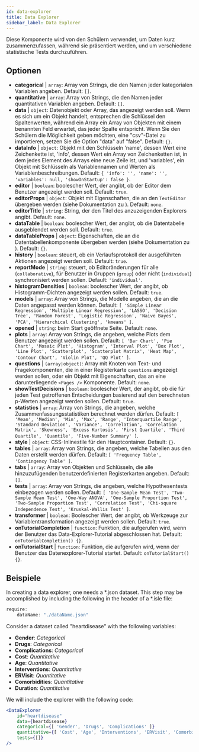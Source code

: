 ```yaml
---
id: data-explorer 
title: Data Explorer
sidebar_label: Data Explorer
---
```


Diese Komponente wird von den Schülern verwendet, um Daten kurz zusammenzufassen, während sie präsentiert werden, und um verschiedene statistische Tests durchzuführen.

## Optionen

* __categorical__ | `array`: Array von Strings, die den Namen jeder kategorialen Variablen angeben. Default: `[]`.
* __quantitative__ | `array`: Array von Strings, die den Namen jeder quantitativen Variablen angeben. Default: `[]`.
* __data__ | `object`: Datenobjekt oder Array, das angezeigt werden soll. Wenn es sich um ein Objekt handelt, entsprechen die Schlüssel den Spaltenwerten, während ein Array ein Array von Objekten mit einem benannten Feld erwartet, das jeder Spalte entspricht. Wenn Sie den Schülern die Möglichkeit geben möchten, eine "csv"-Datei zu importieren, setzen Sie die Option "data" auf "false". Default: `{}`.
* __dataInfo__ | `object`: Objekt mit den Schlüsseln \'name\', dessen Wert eine Zeichenkette ist, \'info\', dessen Wert ein Array von Zeichenketten ist, in dem jedes Element des Arrays eine neue Zeile ist, und \'variables\', ein Objekt mit Schlüsseln als Variablennamen und Werten als Variablenbeschreibungen. Default: `{
  'info': '',
  'name': '',
  'variables': null,
  'showOnStartup': false
}`.
* __editor__ | `boolean`: boolescher Wert, der angibt, ob der Editor dem Benutzer angezeigt werden soll. Default: `true`.
* __editorProps__ | `object`: Objekt mit Eigenschaften, die an den `TextEditor` übergeben werden (siehe Dokumentation zu <TextEditor />). Default: `none`.
* __editorTitle__ | `string`: String, der den Titel des anzuzeigenden Explorers angibt. Default: `none`.
* __dataTable__ | `boolean`: boolescher Wert, der angibt, ob die Datentabelle ausgeblendet werden soll. Default: `true`.
* __dataTableProps__ | `object`: Eigenschaften, die an die Datentabellenkomponente übergeben werden (siehe Dokumentation zu <DataTable />). Default: `{}`.
* __history__ | `boolean`: steuert, ob ein Verlaufsprotokoll der ausgeführten Aktionen angezeigt werden soll. Default: `true`.
* __reportMode__ | `string`: steuert, ob Editoränderungen für alle (`collaborative`), für Benutzer in Gruppen (`group`) oder nicht (`individual`) synchronisiert werden sollen. Default: `'individual'`.
* __histogramDensities__ | `boolean`: boolescher Wert, der angibt, ob Histogramm-Dichten angezeigt werden sollen. Default: `true`.
* __models__ | `array`: Array von Strings, die Modelle angeben, die an die Daten angepasst werden können. Default: `[
  'Simple Linear Regression',
  'Multiple Linear Regression',
  'LASSO',
  'Decision Tree',
  'Random Forest',
  'Logistic Regression',
  'Naive Bayes',
  'PCA',
  'Hierarchical Clustering',
  'kmeans'
]`.
* __opened__ | `string`: beim Start geöffnete Seite. Default: `none`.
* __plots__ | `array`: Array von Strings, die angeben, welche Plots dem Benutzer angezeigt werden sollen. Default: `[
  'Bar Chart',
  'Pie Chart',
  'Mosaic Plot',
  'Histogram',
  'Interval Plot',
  'Box Plot',
  'Line Plot',
  'Scatterplot',
  'Scatterplot Matrix',
  'Heat Map',
  'Contour Chart',
  'Violin Plot',
  'QQ Plot'
]`.
* __questions__ | `(array|object)`: Array mit Knoten von Text- und Fragekomponenten, die in einer Registerkarte `questions` angezeigt werden sollen, oder ein Objekt mit Eigenschaften, das an eine darunterliegende `<Pages />` Komponente. Default: `none`.
* __showTestDecisions__ | `boolean`: boolescher Wert, der angibt, ob die für jeden Test getroffenen Entscheidungen basierend auf den berechneten p-Werten angezeigt werden sollen. Default: `true`.
* __statistics__ | `array`: Array von Strings, die angeben, welche Zusammenfassungsstatistiken berechnet werden dürfen. Default: `[
  'Mean',
  'Median',
  'Min',
  'Max',
  'Range',
  'Interquartile Range',
  'Standard Deviation',
  'Variance',
  'Correlation',
  'Correlation Matrix',
  'Skewness',
  'Excess Kurtosis',
  'First Quartile',
  'Third Quartile',
  'Quantile',
  'Five-Number Summary'
]`.
* __style__ | `object`: CSS-Inlinestile für den Hauptcontainer. Default: `{}`.
* __tables__ | `array`: Array von Strings, die angeben, welche Tabellen aus den Daten erstellt werden dürfen. Default: `[
  'Frequency Table',
  'Contingency Table'
]`.
* __tabs__ | `array`: Array von Objekten und Schlüsseln, die alle hinzuzufügenden benutzerdefinierten Registerkarten angeben. Default: `[]`.
* __tests__ | `array`: Array von Strings, die angeben, welche Hypothesentests einbezogen werden sollen. Default: `[
  'One-Sample Mean Test',
  'Two-Sample Mean Test',
  'One-Way ANOVA',
  'One-Sample Proportion Test',
  'Two-Sample Proportion Test',
  'Correlation Test',
  'Chi-square Independence Test',
  'Kruskal-Wallis Test'
]`.
* __transformer__ | `boolean`: Boolescher Wert, der angibt, ob Werkzeuge zur Variablentransformation angezeigt werden sollen. Default: `true`.
* __onTutorialCompletion__ | `function`: Funktion, die aufgerufen wird, wenn der Benutzer das Data-Explorer-Tutorial abgeschlossen hat. Default: `onTutorialCompletion() {}`.
* __onTutorialStart__ | `function`: Funktion, die aufgerufen wird, wenn der Benutzer das Datenexplorer-Tutorial startet. Default: `onTutorialStart() {}`.


## Beispiele

In creating a data explorer, one needs a *.json dataset. This step may be accomplished by including the following in the header of a *.isle file:

```js
require:
    dataName: "./dataName.json"
```

Consider a dataset called "heartdisease" with the following variables:
* __Gender__: _Categorical_
* __Drugs__: _Categorical_
* __Complications__: _Categorical_
* __Cost__: _Quantitative_
* __Age__: _Quantitative_
* __Interventions__: _Quantitative_
* __ERVisit__: _Quantitative_
* __Comorbidities__: _Quantitative_
* __Duration__: _Quantitative_

We will include the explorer with the following code:

```jsx live
<DataExplorer 
    id="heartdisease"
    data={heartdisease} 
    categorical={[ 'Gender', 'Drugs', 'Complications' ]}
    quantitative={[ 'Cost', 'Age', 'Interventions', 'ERVisit', 'Comorbidities', 'Duration' ]}
    tests={[]}
/>
```



